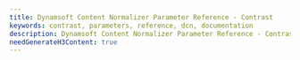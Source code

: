 ```yaml
---
title: Dynamsoft Content Normalizer Parameter Reference - Contrast
keywords: contrast, parameters, reference, dcn, documentation
description: Dynamsoft Content Normalizer Parameter Reference - Contrast
needGenerateH3Content: true
---
```


